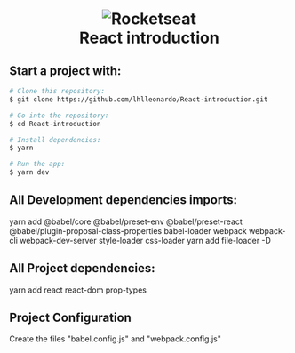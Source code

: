 <h1 align="center">
    <img alt="Rocketseat" src="https://camo.githubusercontent.com/8c13dc2618dbd7f76d1d574350b98fdee1335ce5/68747470733a2f2f726f636b6574736561742d63646e2e73332d73612d656173742d312e616d617a6f6e6177732e636f6d2f626f6f7463616d702d6865616465722e706e67" />
    <br>
    React introduction
</h1>

<h2>Start a project with:</h2>

```bash
# Clone this repository:
$ git clone https://github.com/lhlleonardo/React-introduction.git

# Go into the repository:
$ cd React-introduction

# Install dependencies:
$ yarn

# Run the app:
$ yarn dev
```

<h2>All Development dependencies imports:</h2>

<p>yarn add @babel/core @babel/preset-env @babel/preset-react @babel/plugin-proposal-class-properties babel-loader webpack webpack-cli webpack-dev-server style-loader css-loader yarn add file-loader -D</p>

<h2>All Project dependencies:</h2> 

<p>yarn add react react-dom prop-types</p>

<h2>Project Configuration</h2>

<p>Create the files "babel.config.js" and "webpack.config.js"<p>